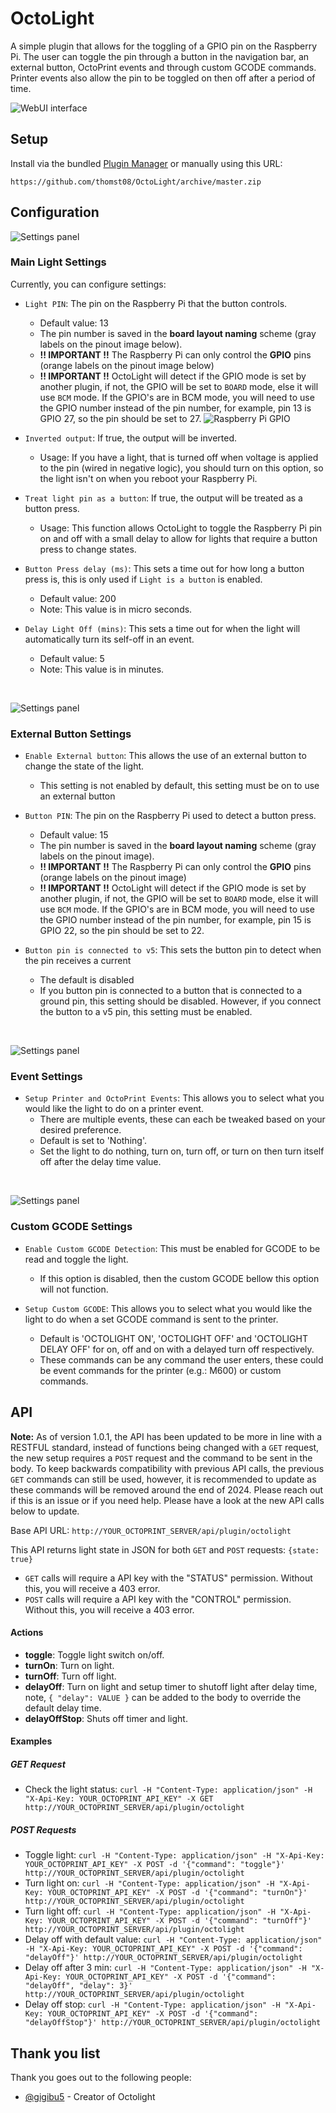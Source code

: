 # OctoLight
A simple plugin that allows for the toggling of a GPIO pin on the Raspberry Pi. The user can toggle the pin through a button in the navigation bar, an external button, OctoPrint events and through custom GCODE commands. Printer events also allow the pin to be toggled on then off after a period of time.

![WebUI interface](img/screenshoot.png)

## Setup
Install via the bundled [Plugin Manager](https://docs.octoprint.org/en/master/bundledplugins/pluginmanager.html)
or manually using this URL:

	https://github.com/thomst08/OctoLight/archive/master.zip

## Configuration
![Settings panel](img/settings_main.png)

### Main Light Settings
Currently, you can configure settings:
- `Light PIN`: The pin on the Raspberry Pi that the button controls.
	- Default value: 13
	- The pin number is saved in the **board layout naming** scheme (gray labels on the pinout image below).
	- **!! IMPORTANT !!** The Raspberry Pi can only control the **GPIO** pins (orange labels on the pinout image below)
	- **!! IMPORTANT !!** OctoLight will detect if the GPIO mode is set by another plugin, if not, the GPIO will be set to ``BOARD`` mode, else it will use ``BCM`` mode.  If the GPIO's are in BCM mode, you will need to use the GPIO number instead of the pin number, for example, pin 13 is GPIO 27, so the pin should be set to 27.
	![Raspberry Pi GPIO](img/rpi_gpio.png)

- `Inverted output`: If true, the output will be inverted.
	- Usage: If you have a light, that is turned off when voltage is applied to the pin (wired in negative logic), you should turn on this option, so the light isn't on when you reboot your Raspberry Pi.

- `Treat light pin as a button`: If true, the output will be treated as a button press.
	- Usage: This function allows OctoLight to toggle the Raspberry Pi pin on and off with a small delay to allow for lights that require a button press to change states.

- `Button Press delay (ms)`: This sets a time out for how long a button press is, this is only used if `Light is a button` is enabled.
	- Default value: 200
	- Note: This value is in micro seconds.

- `Delay Light Off (mins)`: This sets a time out for when the light will automatically turn its self-off in an event.
	- Default value: 5
	- Note: This value is in minutes.

<br />

![Settings panel](img/settings_button.png)

### External Button Settings

- `Enable External button`: This allows the use of an external button to change the state of the light.
	- This setting is not enabled by default, this setting must be on to use an external button

- `Button PIN`: The pin on the Raspberry Pi used to detect a button press.
	- Default value: 15
	- The pin number is saved in the **board layout naming** scheme (gray labels on the pinout image).
	- **!! IMPORTANT !!** The Raspberry Pi can only control the **GPIO** pins (orange labels on the pinout image)
	- **!! IMPORTANT !!** OctoLight will detect if the GPIO mode is set by another plugin, if not, the GPIO will be set to ``BOARD`` mode, else it will use ``BCM`` mode.  If the GPIO's are in BCM mode, you will need to use the GPIO number instead of the pin number, for example, pin 15 is GPIO 22, so the pin should be set to 22.

- `Button pin is connected to v5`: This sets the button pin to detect when the pin receives a current
	- The default is disabled
	- If you button pin is connected to a button that is connected to a ground pin, this setting should be disabled.  However, if you connect the button to a v5 pin, this setting must be enabled.

<br />

![Settings panel](img/settings_event.png)

### Event Settings

- `Setup Printer and OctoPrint Events`: This allows you to select what you would like the light to do on a printer event.
	- There are multiple events, these can each be tweaked based on your desired preference.
	- Default is set to 'Nothing'.
	- Set the light to do nothing, turn on, turn off, or turn on then turn itself off after the delay time value.

<br />

![Settings panel](img/settings_gcode.png)

### Custom GCODE Settings

- `Enable Custom GCODE Detection`: This must be enabled for GCODE to be read and toggle the light.
	- If this option is disabled, then the custom GCODE bellow this option will not function.

- `Setup Custom GCODE`: This allows you to select what you would like the light to do when a set GCODE command is sent to the printer.
	- Default is 'OCTOLIGHT ON', 'OCTOLIGHT OFF' and 'OCTOLIGHT DELAY OFF' for on, off and on with a delayed turn off respectively.
	- These commands can be any command the user enters, these could be event commands for the printer (e.g.: M600) or custom commands.


## API

**Note:** As of version 1.0.1, the API has been updated to be more in line with a RESTFUL standard, instead of functions being changed with a ``GET`` request, the new setup requires a ``POST`` request and the command to be sent in the body.  To keep backwards compatibility with previous API calls, the previous ``GET`` commands can still be used, however, it is recommended to update as these commands will be removed around the end of 2024.  Please reach out if this is an issue or if you need help.  Please have a look at the new API calls below to update.

Base API URL: `http://YOUR_OCTOPRINT_SERVER/api/plugin/octolight`

This API returns light state in JSON for both ``GET`` and ``POST`` requests: ``{state: true}`` <br />
- ``GET`` calls will require a API key with the "STATUS" permission.  Without this, you will receive a 403 error. <br />
- ``POST`` calls will require a API key with the "CONTROL" permission.  Without this, you will receive a 403 error.

#### Actions
- **toggle**: Toggle light switch on/off.
- **turnOn**: Turn on light.
- **turnOff**: Turn off light.
- **delayOff**: Turn on light and setup timer to shutoff light after delay time, note, `{ "delay": VALUE }` can be added to the body to override the default delay time.
- **delayOffStop**: Shuts off timer and light.

#### Examples

##### GET Request
- Check the light status: `curl -H "Content-Type: application/json" -H "X-Api-Key: YOUR_OCTOPRINT_API_KEY" -X GET http://YOUR_OCTOPRINT_SERVER/api/plugin/octolight`

##### POST Requests
- Toggle light: `curl -H "Content-Type: application/json" -H "X-Api-Key: YOUR_OCTOPRINT_API_KEY" -X POST -d '{"command": "toggle"}' http://YOUR_OCTOPRINT_SERVER/api/plugin/octolight`
- Turn light on: `curl -H "Content-Type: application/json" -H "X-Api-Key: YOUR_OCTOPRINT_API_KEY" -X POST -d '{"command": "turnOn"}' http://YOUR_OCTOPRINT_SERVER/api/plugin/octolight`
- Turn light off: `curl -H "Content-Type: application/json" -H "X-Api-Key: YOUR_OCTOPRINT_API_KEY" -X POST -d '{"command": "turnOff"}' http://YOUR_OCTOPRINT_SERVER/api/plugin/octolight`
- Delay off with default value: `curl -H "Content-Type: application/json" -H "X-Api-Key: YOUR_OCTOPRINT_API_KEY" -X POST -d '{"command": "delayOff"}' http://YOUR_OCTOPRINT_SERVER/api/plugin/octolight`
- Delay off after 3 min: `curl -H "Content-Type: application/json" -H "X-Api-Key: YOUR_OCTOPRINT_API_KEY" -X POST -d '{"command": "delayOff", "delay": 3}' http://YOUR_OCTOPRINT_SERVER/api/plugin/octolight`
- Delay off stop: `curl -H "Content-Type: application/json" -H "X-Api-Key: YOUR_OCTOPRINT_API_KEY" -X POST -d '{"command": "delayOffStop"}' http://YOUR_OCTOPRINT_SERVER/api/plugin/octolight`


## Thank you list
Thank you goes out to the following people:
- [@gigibu5]( https://github.com/gigibu5 ) - Creator of Octolight
